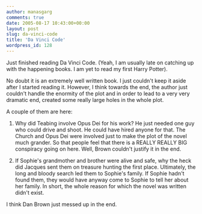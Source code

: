 ```yaml
---
author: manasgarg
comments: true
date: 2005-08-17 10:43:00+00:00
layout: post
slug: da-vinci-code
title: 'Da Vinci Code'
wordpress_id: 128
---
```


Just finished reading Da Vinci Code. (Yeah, I am usually late on catching up with the happening books. I am yet to read my first Harry Potter).  

No doubt it is an extremely well written book. I just couldn't keep it aside after I started reading it. However, I think towards the end, the author just couldn't handle the enormity of the plot and in order to lead to a very very dramatic end, created some really large holes in the whole plot.  

A couple of them are here:  

1. Why did Teabing involve Opus Dei for his work? He just needed one guy who could drive and shoot. He could have hired anyone for that. The Church and Opus Dei were involved just to make the plot of the novel much grander. So that people feel that there is a REALLY REALLY BIG conspiracy going on here. Well, Brown couldn't justify it in the end.  

2. If Sophie's grandmother and brother were alive and safe, why the heck did Jacques sent them on treasure hunting the first place. Ultimately, the long and bloody search led them to Sophie's family. If Sophie hadn't found them, they would have anyway come to Sophie to tell her about her family. In short, the whole reason for which the novel was written didn't exist.  

I think Dan Brown just messed up in the end.
